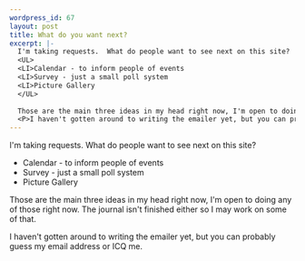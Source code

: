 ```yaml
--- 
wordpress_id: 67
layout: post
title: What do you want next?
excerpt: |-
  I'm taking requests.  What do people want to see next on this site?
  <UL>
  <LI>Calendar - to inform people of events
  <LI>Survey - just a small poll system
  <LI>Picture Gallery
  </UL>
  
  Those are the main three ideas in my head right now, I'm open to doing any of those right now.  The journal isn't finished either so I may work on some of that.
  <P>I haven't gotten around to writing the emailer yet, but you can probably guess my email address or ICQ me.
---
```

I'm taking requests.  What do people want to see next on this site?
<UL>
<LI>Calendar - to inform people of events
<LI>Survey - just a small poll system
<LI>Picture Gallery
</UL>

Those are the main three ideas in my head right now, I'm open to doing any of those right now.  The journal isn't finished either so I may work on some of that.
<P>I haven't gotten around to writing the emailer yet, but you can probably guess my email address or ICQ me.
